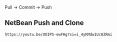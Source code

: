 Pull -> Commit -> Push
## **NetBean Push and Clone**
	https://youtu.be/UOIPS-ewFHg?si=i_4yKMdw1Uc8ZRmi

